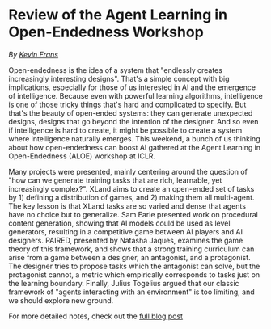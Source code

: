 # Review of the Agent Learning in Open-Endedness Workshop
*By [Kevin Frans](https://twitter.com/kvfrans)*

Open-endedness is the idea of a system that "endlessly creates increasingly interesting designs". That's a simple concept with big implications, especially for those of us interested in AI and the emergence of intelligence. Because even with powerful learning algorithms, intelligence is one of those tricky things that's hard and complicated to specify. But that's the beauty of open-ended systems: they can generate unexpected designs, designs that go beyond the intention of the designer. And so even if intelligence is hard to create, it might be possible to create a system where intelligence naturally emerges. This weekend, a bunch of us thinking about how open-endedness can boost AI gathered at the Agent Learning in Open-Endedness (ALOE) workshop at ICLR.

Many projects were presented, mainly centering around the question of "how can we generate training tasks that are rich, learnable, yet increasingly complex?". XLand aims to create an open-ended set of tasks by 1) defining a distribution of games, and 2) making them all multi-agent. The key lesson is that XLand tasks are so varied and dense that agents have no choice but to generalize. Sam Earle presented work on procedural content generation, showing that AI models could be used as level generators, resulting in a competitive game between AI players and AI designers. PAIRED, presented by Natasha Jaques, examines the game theory of this framework, and shows that a strong training curriculum can arise from a game between a designer, an antagonist, and a protagonist. The designer tries to propose tasks which the antagonist can solve, but the protagonist cannot, a metric which empirically corresponds to tasks just on the learning boundary. Finally, Julius Togelius argued that our classic framework of "agents interacting with an environment" is too limiting, and we should explore new ground.

For more detailed notes, check out the [full blog post](https://kvfrans.com/notes-on-aloe/)
